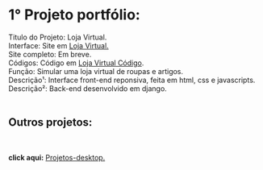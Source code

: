 <h1> 1° Projeto portfólio:</h1>


Titulo do Projeto: Loja Virtual.<br>
Interface: Site em  <a href='https://rodolfo-desenvolve.github.io/Loja_virtual/'>Loja Virtual.</a><br>
Site completo: Em breve.<br>
Códigos: Código em <a href='https://github.com/Rodolfo-desenvolve/Loja_virtual'>Loja Virtual Código</a>.<br>
Função: Simular uma loja virtual de roupas e artigos.<br>
Descrição¹: Interface front-end reponsiva, feita em html, css e javascripts.<br>
Descrição²: Back-end desenvolvido em django.<br><br>


<h2> Outros projetos:</h2><br>


 **click aqui:** <a href='https://github.com/Rodolfo-desenvolve/python-desktop'>Projetos-desktop.</a><br><br>

